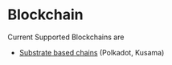 # Blockchain

Current Supported Blockchains are

* [Substrate based chains](substrate-event-feed/) \(Polkadot, Kusama\)



